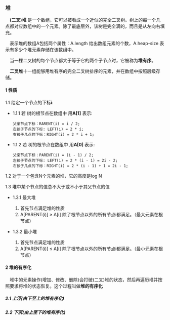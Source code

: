 ### 堆
&ensp;&ensp;**(二叉)堆** 是一个数组，它可以被看成一个近似的完全二叉树。树上的每一个几点都对应数组中的一个元素。除了最底层外，该树是完全满的，而且是从左向右填充。

&ensp;&ensp;表示堆的数组A包括两个属性：A.length 给出数组元素的个数，A.heap-size 表示有多少个堆元素存储在该数组中。

&ensp;&ensp;当一棵二叉树的每个节点都大于等于它的两个子节点时，它被称为**堆有序**。

&ensp;&ensp;**二叉堆**十一组能够用堆有序的完全二叉树排序的元素，并在数组中按照层级存储。
#### 1 性质
1.1 给定一个节点的下标**i**:
* 1.1.1 若 树的根节点在数组中 用**A[1]** 表示:

      父亲节点下标：RARENT(i) = i / 2; 
      左孩子节点的下标: LEFT(i) = 2 * i;
      右孩子几点的下标：RIGHT(i) = 2 * i + 1;
* 1.1.2 若 树的根节点在数组中 用**A[0]** 表示:   
 
      父亲节点下标：PARENT(i) = (i - 1) / 2;
      左孩子节点的下标: LEFT(i) = 2 * (i - 1) = 2i - 2;
      右孩子几点的下标：RIGHT(i) = 2 * (i - 1) + 1 = 2i - 1; 
1.2 对于一个包含N个元素的堆，它的高度是log N
 
1.3 堆中某个节点的值总不大于或不小于其父节点的值
* 1.3.1 最大堆
    1. 首先节点满足堆的性质
    2. A[PARENT(i)] ≥ A[i] 除了根节点以外的所有节点i都满足。（最大元素在根节点）

* 1.3.2 最小堆
    1. 首先节点满足堆的性质
    2. A[PARENT(i)] ≤ A[i] 除了根节点以外的所有节点i都满足。（最小元素在根节点）
    
#### 2 堆的有序化
&ensp;&ensp;堆中的元素操作(增加、修改、删除)会打破(二叉)堆的状态，然后再遍历堆并按照要求将堆的状态恢复。这个过程叫做**堆的有序化**

##### 2.1  上浮(由下至上的堆有序化)

##### 2.2  下沉(由上至下的堆有序化)

 
